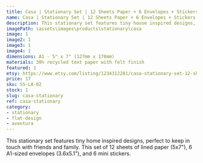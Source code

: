 ```yaml
---
title: Casa | Stationary Set | 12 Sheets Paper + 6 Envelopes + Stickers
name: Casa | Stationary Set | 12 Sheets Paper + 6 Envelopes + Stickers
description: This stationary set features tiny house inspired designs, perfect to keep in touch with friends and family. This set of 12 sheets of lined paper (5x7"), 6 A1-sized envelopes (3.6x5.1"), and 6 mini stickers.
imagePath: \assets\images\products\stationary\casa
image: 1
image2: 1
image3: 1
image4: 1
dimensions: A1 - 5" x 7" (127mm x 178mm)
materials: 30% recycled text paper with felt finish
featured: 1
etsy: https://www.etsy.com/listing/1234312281/casa-stationary-set-12-sheets-paper-6
price: 17
sku: SS-LA-02
stock: 1
slug: casa-stationary
ref: casa-stationary
category:
- stationary
- flat-design
- aventura
---
```

This stationary set features tiny home inspired designs, perfect to keep in touch with friends and family. This set of 12 sheets of lined paper (5x7"), 6 A1-sized envelopes (3.6x5.1"), and 6 mini stickers.
